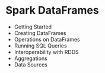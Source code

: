 # Spark DataFrames



* Getting Started
* Creating DataFrames
* Operations on DataFrames
* Running SQL Queries
* Interoperability with RDDS
* Aggregations
* Data Sources

